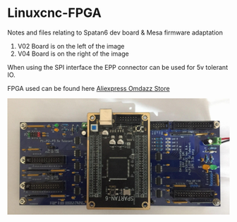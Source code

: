 # Linuxcnc-FPGA
Notes and files relating to Spatan6 dev board &amp; Mesa firmware adaptation
<ol>
<li>V02 Board is on the left of the image</li>
<li>V04 Board is on the right of the image</li>
</ol>
<p>
When using the SPI interface the EPP connector can be used for 5v tolerant IO.<br>
</p>

FPGA used can be found here [Aliexpress Omdazz Store](https://tinyurl.com/omdazzstore)

![FPGA](9d60.JPG)
